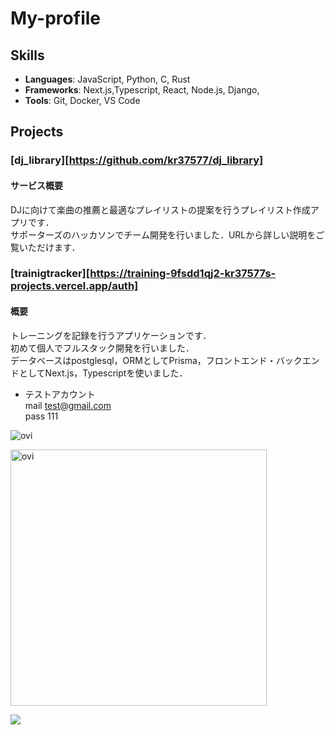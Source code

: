# My-profile

## Skills
- **Languages**: JavaScript, Python, C, Rust
- **Frameworks**: Next.js,Typescript, React, Node.js, Django,
- **Tools**: Git, Docker, VS Code

## Projects
### [dj_library][https://github.com/kr37577/dj_library]
#### サービス概要
DJに向けて楽曲の推薦と最適なプレイリストの提案を行うプレイリスト作成アプリです．<br>
サポーターズのハッカソンでチーム開発を行いました．URLから詳しい説明をご覧いただけます．<br>


### [trainigtracker][https://training-9fsdd1qj2-kr37577s-projects.vercel.app/auth]
#### 概要
トレーニングを記録を行うアプリケーションです．<br>
初めて個人でフルスタック開発を行いました．<br>
データベースはpostglesql，ORMとしてPrisma，フロントエンド・バックエンドとしてNext.js，Typescriptを使いました．
- テストアカウント<br>
mail test@gmail.com <br>
pass 111 <br>




<img src="https://github-readme-stats.vercel.app/api/top-langs?username=kr37577&show_icons=true&locale=en&layout=compact&theme=chartreuse-dark" alt="ovi" /></p>

<img src="https://github-readme-stats.vercel.app/api?username=kr37577&show_icons=true&locale=en&theme=chartreuse-dark" alt="ovi" width="410" /></p>


<img src="https://github-profile-trophy.vercel.app/?username=kr37577&theme=juicyfresh&no-bg=true" />

